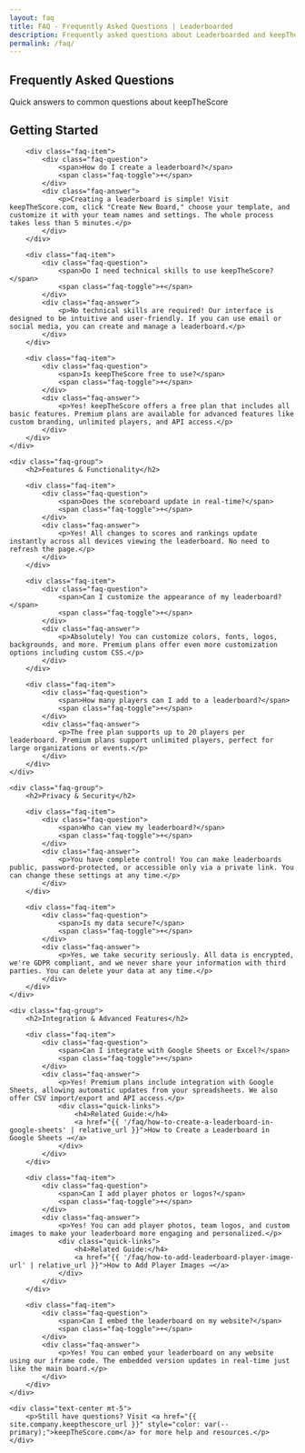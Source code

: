 ```yaml
---
layout: faq
title: FAQ - Frequently Asked Questions | Leaderboarded
description: Frequently asked questions about Leaderboarded and keepTheScore.com. Quick answers to common questions about creating and managing leaderboards.
permalink: /faq/
---
```


<section class="faq-hero">
    <h1>Frequently Asked Questions</h1>
    <p>Quick answers to common questions about keepTheScore</p>
</section>

<div class="faq-container">
    <div class="faq-group">
        <h2>Getting Started</h2>
        
        <div class="faq-item">
            <div class="faq-question">
                <span>How do I create a leaderboard?</span>
                <span class="faq-toggle">+</span>
            </div>
            <div class="faq-answer">
                <p>Creating a leaderboard is simple! Visit keepTheScore.com, click "Create New Board," choose your template, and customize it with your team names and settings. The whole process takes less than 5 minutes.</p>
            </div>
        </div>
        
        <div class="faq-item">
            <div class="faq-question">
                <span>Do I need technical skills to use keepTheScore?</span>
                <span class="faq-toggle">+</span>
            </div>
            <div class="faq-answer">
                <p>No technical skills are required! Our interface is designed to be intuitive and user-friendly. If you can use email or social media, you can create and manage a leaderboard.</p>
            </div>
        </div>
        
        <div class="faq-item">
            <div class="faq-question">
                <span>Is keepTheScore free to use?</span>
                <span class="faq-toggle">+</span>
            </div>
            <div class="faq-answer">
                <p>Yes! keepTheScore offers a free plan that includes all basic features. Premium plans are available for advanced features like custom branding, unlimited players, and API access.</p>
            </div>
        </div>
    </div>
    
    <div class="faq-group">
        <h2>Features & Functionality</h2>
        
        <div class="faq-item">
            <div class="faq-question">
                <span>Does the scoreboard update in real-time?</span>
                <span class="faq-toggle">+</span>
            </div>
            <div class="faq-answer">
                <p>Yes! All changes to scores and rankings update instantly across all devices viewing the leaderboard. No need to refresh the page.</p>
            </div>
        </div>
        
        <div class="faq-item">
            <div class="faq-question">
                <span>Can I customize the appearance of my leaderboard?</span>
                <span class="faq-toggle">+</span>
            </div>
            <div class="faq-answer">
                <p>Absolutely! You can customize colors, fonts, logos, backgrounds, and more. Premium plans offer even more customization options including custom CSS.</p>
            </div>
        </div>
        
        <div class="faq-item">
            <div class="faq-question">
                <span>How many players can I add to a leaderboard?</span>
                <span class="faq-toggle">+</span>
            </div>
            <div class="faq-answer">
                <p>The free plan supports up to 20 players per leaderboard. Premium plans support unlimited players, perfect for large organizations or events.</p>
            </div>
        </div>
    </div>
    
    <div class="faq-group">
        <h2>Privacy & Security</h2>
        
        <div class="faq-item">
            <div class="faq-question">
                <span>Who can view my leaderboard?</span>
                <span class="faq-toggle">+</span>
            </div>
            <div class="faq-answer">
                <p>You have complete control! You can make leaderboards public, password-protected, or accessible only via a private link. You can change these settings at any time.</p>
            </div>
        </div>
        
        <div class="faq-item">
            <div class="faq-question">
                <span>Is my data secure?</span>
                <span class="faq-toggle">+</span>
            </div>
            <div class="faq-answer">
                <p>Yes, we take security seriously. All data is encrypted, we're GDPR compliant, and we never share your information with third parties. You can delete your data at any time.</p>
            </div>
        </div>
    </div>
    
    <div class="faq-group">
        <h2>Integration & Advanced Features</h2>
        
        <div class="faq-item">
            <div class="faq-question">
                <span>Can I integrate with Google Sheets or Excel?</span>
                <span class="faq-toggle">+</span>
            </div>
            <div class="faq-answer">
                <p>Yes! Premium plans include integration with Google Sheets, allowing automatic updates from your spreadsheets. We also offer CSV import/export and API access.</p>
                <div class="quick-links">
                    <h4>Related Guide:</h4>
                    <a href="{{ '/faq/how-to-create-a-leaderboard-in-google-sheets' | relative_url }}">How to Create a Leaderboard in Google Sheets →</a>
                </div>
            </div>
        </div>
        
        <div class="faq-item">
            <div class="faq-question">
                <span>Can I add player photos or logos?</span>
                <span class="faq-toggle">+</span>
            </div>
            <div class="faq-answer">
                <p>Yes! You can add player photos, team logos, and custom images to make your leaderboard more engaging and personalized.</p>
                <div class="quick-links">
                    <h4>Related Guide:</h4>
                    <a href="{{ '/faq/how-to-add-leaderboard-player-image-url' | relative_url }}">How to Add Player Images →</a>
                </div>
            </div>
        </div>
        
        <div class="faq-item">
            <div class="faq-question">
                <span>Can I embed the leaderboard on my website?</span>
                <span class="faq-toggle">+</span>
            </div>
            <div class="faq-answer">
                <p>Yes! You can embed your leaderboard on any website using our iframe code. The embedded version updates in real-time just like the main board.</p>
            </div>
        </div>
    </div>
    
    <div class="text-center mt-5">
        <p>Still have questions? Visit <a href="{{ site.company.keepthescore_url }}" style="color: var(--primary);">keepTheScore.com</a> for more help and resources.</p>
    </div>
</div>